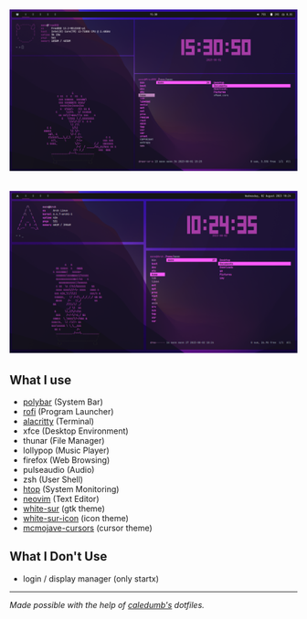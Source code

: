 ![Desktop Screenshot](freebsd_screenshot.png)
---
![Arch Desktop Screenshot](arch_screenshot.png)
---

<!-- 
<img align="right" width="50%" src="./arch_screenshot.png">
<img align="right" width="50%" src="./rofi_screenshot.png"> 
-->

## What I use
- [polybar](https://github.com/polybar/polybar/) (System Bar)
- [rofi](https://github.com/davatorium/rofi) (Program Launcher)
- [alacritty](https://github.com/alacritty/alacritty) (Terminal)
- xfce (Desktop Environment)
- thunar (File Manager)
- lollypop (Music Player)
- firefox (Web Browsing)
- pulseaudio (Audio)
- zsh (User Shell)
- [htop](https://github.com/htop-dev/htop) (System Monitoring)
- [neovim](https://github.com/neovim/neovim) (Text Editor)
- [white-sur](https://www.gnome-look.org/p/1403328/) (gtk theme)
- [white-sur-icon](https://www.pling.com/p/1405756/) (icon theme)
- [mcmojave-cursors](https://www.gnome-look.org/p/1355701) (cursor theme)

## What I Don't Use
- login / display manager (only startx)
   
----

*Made possible with the help of [caledumb's](https://github.com/calesdumb/dotfiles) dotfiles.*

